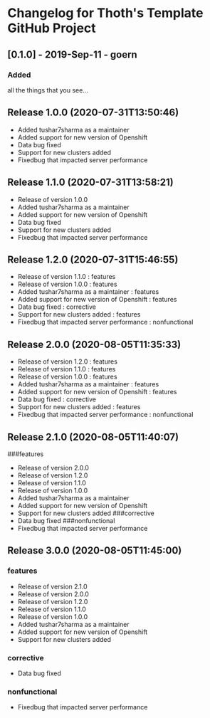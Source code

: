 # Changelog for Thoth's Template GitHub Project

## [0.1.0] - 2019-Sep-11 - goern

### Added

all the things that you see...

## Release 1.0.0 (2020-07-31T13:50:46)
* Added tushar7sharma as a maintainer
* Added support for new version of Openshift
* Data bug fixed
* Support for new clusters added
* Fixedbug that impacted server performance

## Release 1.1.0 (2020-07-31T13:58:21)
* Release of version 1.0.0
* Added tushar7sharma as a maintainer
* Added support for new version of Openshift
* Data bug fixed
* Support for new clusters added
* Fixedbug that impacted server performance

## Release 1.2.0 (2020-07-31T15:46:55)
* Release of version 1.1.0 : features
* Release of version 1.0.0 : features
* Added tushar7sharma as a maintainer : features
* Added support for new version of Openshift : features
* Data bug fixed : corrective
* Support for new clusters added : features
* Fixedbug that impacted server performance : nonfunctional

## Release 2.0.0 (2020-08-05T11:35:33)
* Release of version 1.2.0 : features
* Release of version 1.1.0 : features
* Release of version 1.0.0 : features
* Added tushar7sharma as a maintainer : features
* Added support for new version of Openshift : features
* Data bug fixed : corrective
* Support for new clusters added : features
* Fixedbug that impacted server performance : nonfunctional

## Release 2.1.0 (2020-08-05T11:40:07)
###features
* Release of version 2.0.0
* Release of version 1.2.0
* Release of version 1.1.0
* Release of version 1.0.0
* Added tushar7sharma as a maintainer
* Added support for new version of Openshift
* Support for new clusters added
###corrective
* Data bug fixed
###nonfunctional
* Fixedbug that impacted server performance

## Release 3.0.0 (2020-08-05T11:45:00)
### features
* Release of version 2.1.0
* Release of version 2.0.0
* Release of version 1.2.0
* Release of version 1.1.0
* Release of version 1.0.0
* Added tushar7sharma as a maintainer
* Added support for new version of Openshift
* Support for new clusters added
### corrective
* Data bug fixed
### nonfunctional
* Fixedbug that impacted server performance
